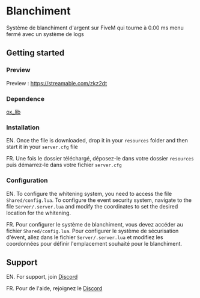 # Blanchiment
Système de blanchiment d'argent sur FiveM qui tourne à 0.00 ms menu fermé avec un système de logs

## Getting started

### Preview
Preview : https://streamable.com/zkz2dt

### Dependence 
[ox_lib](https://github.com/overextended/ox_lib/releases)

### Installation

EN. Once the file is downloaded, drop it in your `resources` folder and then start it in your `server.cfg` file

FR. Une fois le dossier téléchargé, déposez-le dans votre dossier `resources` puis démarrez-le dans votre fichier `server.cfg`

### Configuration

EN. To configure the whitening system, you need to access the file `Shared/config.lua`. To configure the event security system, navigate to the file `Server/.server.lua` and modify the coordinates to set the desired location for the whitening.

FR. Pour configurer le système de blanchiment, vous devez accéder au fichier `Shared/config.lua`. Pour configurer le système de sécurisation d'évent, allez dans le fichier `Server/.server.lua` et modifiez les coordonnées pour définir l'emplacement souhaité pour le blanchiment.

## Support

EN. For support, join [Discord](https://discord.gg/HHkX4Ay9MJ)

FR. Pour de l'aide, rejoignez le [Discord](https://discord.gg/HHkX4Ay9MJ)
